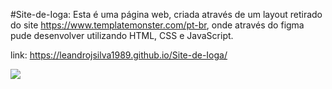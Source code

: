 #Site-de-Ioga: Esta é uma página web, criada através de um layout retirado do site https://www.templatemonster.com/pt-br, onde através do figma pude desenvolver utilizando HTML, CSS e JavaScript.

link: https://leandrojsilva1989.github.io/Site-de-Ioga/

<img src="https://i.imgur.com/uxaEA4w.png)https://i.imgur.com/uxaEA4w.png"/>


